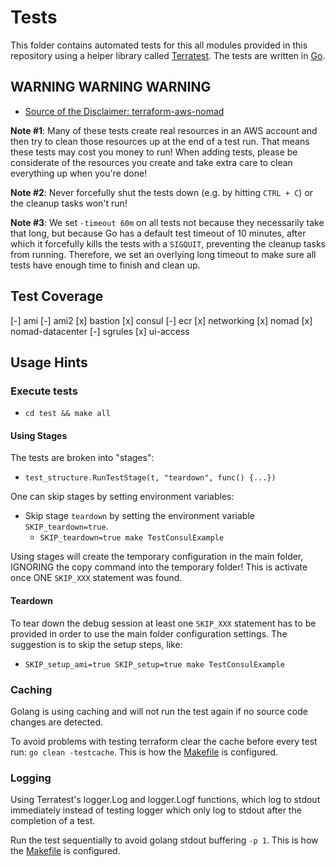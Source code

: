 # Tests

This folder contains automated tests for this all modules provided in this repository
using a helper library called [Terratest](https://github.com/gruntwork-io/terratest).
The tests are written in [Go](https://golang.org/).

## WARNING WARNING WARNING

* [Source of the Disclaimer: terraform-aws-nomad](https://raw.githubusercontent.com/hashicorp/terraform-aws-nomad/master/test/README.md)

**Note #1**: Many of these tests create real resources in an AWS account and
then try to clean those resources up at the end of a test run.
That means these tests may cost you money to run! When adding tests,
please be considerate of the resources you create and
take extra care to clean everything up when you're done!

**Note #2**: Never forcefully shut the tests down (e.g. by hitting `CTRL + C`) or
the cleanup tasks won't run!

**Note #3**: We set `-timeout 60m` on all tests
not because they necessarily take that long,
but because Go has a default test timeout of 10 minutes,
after which it forcefully kills the tests with a `SIGQUIT`,
preventing the cleanup tasks from running.
Therefore, we set an overlying long timeout
to make sure all tests have enough time to finish and clean up.

## Test Coverage

[-] ami
[-] ami2
[x] bastion
[x] consul
[-] ecr
[x] networking
[x] nomad
[x] nomad-datacenter
[-] sgrules
[x] ui-access

## Usage Hints

### Execute tests

* `cd test && make all`

#### Using Stages

The tests are broken into "stages":

* `test_structure.RunTestStage(t, "teardown", func() {...})`

One can skip stages by setting environment variables:

* Skip stage `teardown` by setting the environment variable `SKIP_teardown=true`.
  * `SKIP_teardown=true make TestConsulExample`

Using stages will create the temporary configuration in the main folder,
IGNORING the copy command into the temporary folder!
This is activate once ONE `SKIP_XXX` statement was found.

#### Teardown

To tear down the debug session at least one `SKIP_XXX` statement
has to be provided in order to use the main folder configuration settings.
The suggestion is to skip the setup steps, like:

* `SKIP_setup_ami=true SKIP_setup=true make TestConsulExample`

### Caching

Golang is using caching and
will not run the test again if no source code changes are detected.

To avoid problems with testing terraform clear the cache before every test run:
`go clean -testcache`. This is how the [Makefile](test/Makefile) is configured.

### Logging

Using Terratest's logger.Log and logger.Logf functions,
which log to stdout immediately instead of testing logger
which only log to stdout after the completion of a test.

Run the test sequentially to avoid golang stdout buffering `-p 1`.
This is how the [Makefile](test/Makefile) is configured.

